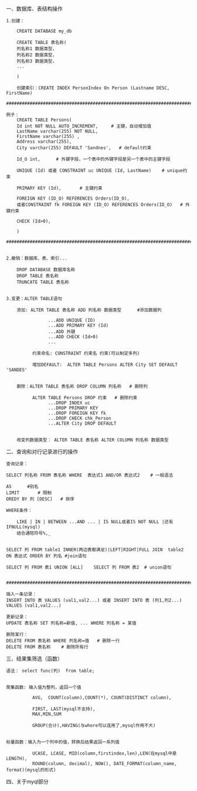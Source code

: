 一、数据库、表结构操作
	
	1.创建：

		CREATE DATABASE my_db

		CREATE TABLE 表名称(
		列名称1 数据类型，
		列名称2 数据类型，
		列名称3 数据类型，
		...
		
		)
	
		创建索引：CREATE INDEX PersonIndex On Person (Lastname DESC, FirstName)

    ###########################################################################	

	例子：
		CREATE TABLE Persons(
		Id int NOT NULL AUTO_INCREMENT,     # 主键，自动增加值
		LastName varchar(255) NOT NULL,
		FirstName varchar(255) ,
		Address varchar(255),
		City varchar(255) DEFAULT 'Sandnes',   # default约束

		Id_O int,      # 外键字段，一个表中的外键字段是另一个表中的主键字段

		UNIQUE (Id) 或者 CONSTRAINT uc UNIQUE (Id, LastName)    # unique约束

		PRIMARY KEY (Id),       # 主键约束

		FOREIGN KEY (ID_O) REFERENCES Orders(ID_O),
		或者CONSTRAINT fk FOREIGN KEY (ID_O) REFERENCES Orders(ID_O)   # 外键约束

		CHECK (Id>0),

		)

    ###########################################################################	


	2.撤销：数据库、表、索引...

		DROP DATABASE 数据库名称
		DROP TABLE 表名称
		TRUNCATE TABLE 表名称


	3.变更：ALTER TABLE语句
		
		添加: ALTER TABLE 表名称 ADD 列名称 数据类型      #添加数据列
			 
					...ADD UNIQUE (ID)
					...ADD PRIMARY KEY (Id) 
					...ADD 外键
					...ADD CHECK (Id>0)
					...
					
			  约束命名: CONSTRAINT 约束名 约束(可以制定多列)
              
			  增加DEFAULT:  ALTER TABLE Persons ALTER City SET DEFAULT 'SANDES'


		删除：ALTER TABLE 表名称 DROP COLUMN 列名称   # 删除列

			  ALTER TABLE Persons DROP 约束   # 删除约束
					...DROP INDEX uc
					...DROP PRIMARY KEY
					...DROP FOREIGN KEY fk
					...DROP CHECK chk_Person
					...ALTER City DROP DEFAULT
			  

		改变列数据类型： ALTER TABLE 表名称 ALTER COLUMN 列名称 数据类型


二、查询和对行记录进行的操作
	
	查询记录：

	SELECT 列名称 FROM 表名称 WHERE  表达式1 AND/OR 表达式2    # 一般语法

	AS		#别名	
	LIMIT		# 限制
	OREDY BY 列 [DESC]   # 排序

	WHERE条件：

		LIKE | IN | BETWEEN ...AND ... | IS NULL或者IS NOT NULL |还有IFNULL(mysql) 
		结合通陪符号%,_

	
	SELECT 列 FROM table1 INNER(两边表都满足)|LEFT|RIGHT|FULL JOIN  table2  ON 表达式 ORDER BY 列名 #join语句
	
	SELECT 列 FROM 表1 UNION [ALL]	SELECT 列 FROM 表2  # union语句
	

    ###########################################################################	

	插入一条记录：
	INSERT INTO 表 VALUES (val1,val2...) 或者 INSERT INTO 表 (列1,列2...)  VALUES (val1,val2...)

	更新记录：
	UPDATE 表名称 SET 列名称=新值, ... WHERE 列名称 = 某值

	删除某行：
	DELETE FROM 表名称 WHERE 列名称=值   # 删除一行
	DELETE FROM 表名称    # 删除所有行



三、结果集筛选（函数）
	
	语法： select func(列)  from table;


	聚集函数: 输入值为整列，返回一个值

			  AVG,  COUNT(column),COUNT(*), COUNT(DISTINCT column), 

			  FIRST, LAST(mysql不支持),
			  MAX,MIN,SUM

			  GROUP(合计),HAVING(与where可以连用了,mysql作用不大)

	
	标量函数：输入为一个列中的值，转换后结果返回一系列值

			  UCASE, LCASE, MID(column,firstindex,len),LEN(在mysql中是LENGTH),
			  ROUND(column, decimal), NOW(), DATE_FORMAT(column_name, format)(mysql的形式)


四、关于myql部分

